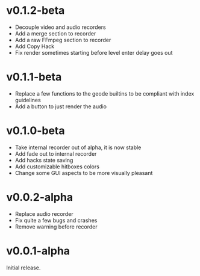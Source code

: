 
# v0.1.2-beta
- Decouple video and audio recorders
- Add a merge section to recorder
- Add a raw FFmpeg section to recorder
- Add Copy Hack
- Fix render sometimes starting before level enter delay goes out

# v0.1.1-beta

- Replace a few functions to the geode builtins to be compliant with index
  guidelines
- Add a button to just render the audio

# v0.1.0-beta

- Take internal recorder out of alpha, it is now stable
- Add fade out to internal recorder
- Add hacks state saving
- Add customizable hitboxes colors
- Change some GUI aspects to be more visually pleasant

# v0.0.2-alpha

- Replace audio recorder
- Fix quite a few bugs and crashes
- Remove warning before recorder

# v0.0.1-alpha

Initial release.